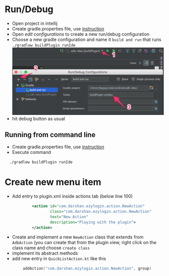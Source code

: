 Run/Debug
=========

* Open project in intellij
* Create gradle.properties file, use [instruction](gradle.properties.change_me)
* Open _edit configurations_ to create a new run/debug configuration
* Choose a new gradle configuration and name it `build and run` that runs `./gradlew buildPlugin runIde`
![Create debug configuration](website/debug_howto.png)
* hit debug button as usual

Running from command line
-------------------------
* Create gradle.properties file, use [instruction](gradle.properties.change_me)
* Execute command 
```shell script
  ./gradlew buildPlugin runIde
```

Create new menu item
====================

* Add entry to plugin.xml inside actions tab (below line 100)
```xml
            <action id="com.darshan.ezylogin.action.NewAction"
                    class="com.darshan.ezylogin.action.NewAction"
                    text="New Action"
                    description="Playing with the plugin">
            </action>
```

* Create and implement a new `NewAction` class that extends from `AdbAction` (you can create that from the plugin view, right click on the class name and choose `create class`
* implement its abstract methods
* add new entry in `QuickListAction.kt` like this
```kotlin
        addAction("com.darshan.ezylogin.action.NewAction", group)
```